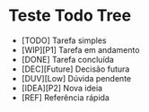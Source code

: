 # Teste Todo Tree

- [TODO] Tarefa simples
- [WIP][P1] Tarefa em andamento
- [DONE] Tarefa concluída
- [DEC][Future] Decisão futura
- [DUV][Low] Dúvida pendente
- [IDEA][P2] Nova ideia
- [REF] Referência rápida
